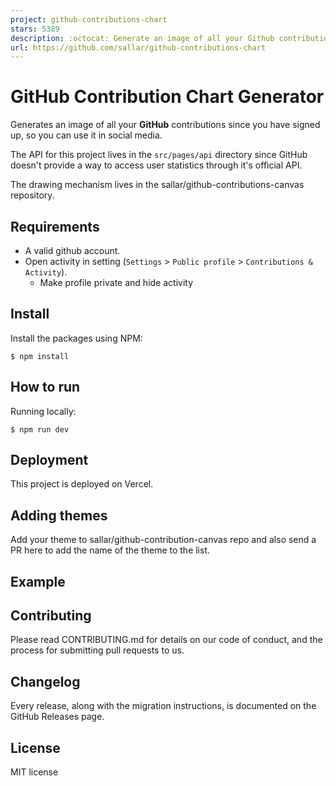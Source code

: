 ```yaml
---
project: github-contributions-chart
stars: 5389
description: :octocat: Generate an image of all your Github contributions
url: https://github.com/sallar/github-contributions-chart
---
```


GitHub Contribution Chart Generator
===================================

Generates an image of all your **GitHub** contributions since you have signed up, so you can use it in social media.

The API for this project lives in the `src/pages/api` directory since GitHub doesn't provide a way to access user statistics through it's official API.

The drawing mechanism lives in the sallar/github-contributions-canvas repository.

Requirements
------------

-   A valid github account.
-   Open activity in setting (`Settings` > `Public profile` > `Contributions & Activity`).
    -   Make profile private and hide activity

Install
-------

Install the packages using NPM:

```
$ npm install
```

How to run
----------

Running locally:

```
$ npm run dev
```

Deployment
----------

This project is deployed on Vercel.

Adding themes
-------------

Add your theme to sallar/github-contribution-canvas repo and also send a PR here to add the name of the theme to the list.

Example
-------

Contributing
------------

Please read CONTRIBUTING.md for details on our code of conduct, and the process for submitting pull requests to us.

Changelog
---------

Every release, along with the migration instructions, is documented on the GitHub Releases page.

License
-------

MIT license
